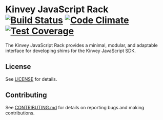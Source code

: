 # Kinvey JavaScript Rack [![Build Status](https://travis-ci.org/Kinvey/javascript-rack.svg?branch=master)](https://travis-ci.org/Kinvey/javascript-sdk-core) [![Code Climate](https://codeclimate.com/github/Kinvey/javascript-rack/badges/gpa.svg)](https://codeclimate.com/github/Kinvey/javascript-rack) [![Test Coverage](https://codeclimate.com/github/Kinvey/javascript-rack/badges/coverage.svg)](https://codeclimate.com/github/Kinvey/javascript-rack/coverage)
The Kinvey JavaScript Rack provides a minimal, modular, and adaptable interface for developing shims for the Kinvey JavaScript SDK.

## License
See [LICENSE](LICENSE) for details.

## Contributing
See [CONTRIBUTING.md](CONTRIBUTING.md) for details on reporting bugs and making contributions.
